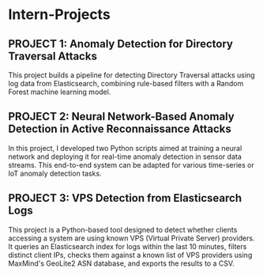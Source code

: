 # Intern-Projects
## PROJECT 1: Anomaly Detection for Directory Traversal Attacks

This project builds a pipeline for detecting Directory Traversal attacks using log data from Elasticsearch, combining rule-based filters with a Random Forest machine learning model.

## PROJECT 2: Neural Network-Based Anomaly Detection in Active Reconnaissance Attacks

In this project, I developed two Python scripts aimed at training a neural network and deploying it for real-time anomaly detection in sensor data streams. This end-to-end system can be adapted for various time-series or IoT anomaly detection tasks.

## PROJECT 3: VPS Detection from Elasticsearch Logs

This project is a Python-based tool designed to detect whether clients accessing a system are using known VPS (Virtual Private Server) providers. It queries an Elasticsearch index for logs within the last 10 minutes, filters distinct client IPs, checks them against a known list of VPS providers using MaxMind's GeoLite2 ASN database, and exports the results to a CSV.
